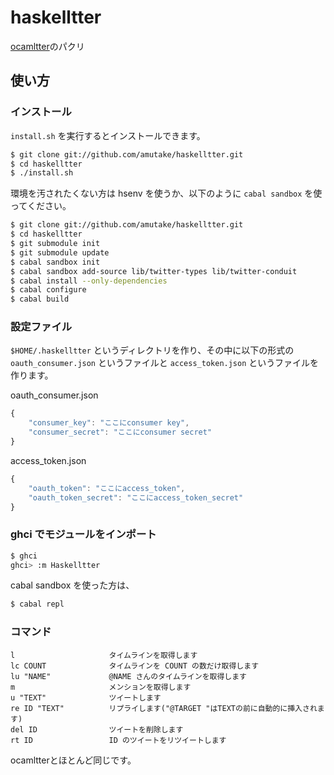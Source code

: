 haskelltter
===========

[ocamltter](https://github.com/yoshihiro503/ocamltter)のパクリ

使い方
------

### インストール

`install.sh` を実行するとインストールできます。

```sh
$ git clone git://github.com/amutake/haskelltter.git
$ cd haskelltter
$ ./install.sh
```

環境を汚されたくない方は hsenv を使うか、以下のように `cabal sandbox` を使ってください。

```sh
$ git clone git://github.com/amutake/haskelltter.git
$ cd haskelltter
$ git submodule init
$ git submodule update
$ cabal sandbox init
$ cabal sandbox add-source lib/twitter-types lib/twitter-conduit
$ cabal install --only-dependencies
$ cabal configure
$ cabal build
```

### 設定ファイル

`$HOME/.haskelltter` というディレクトリを作り、その中に以下の形式の `oauth_consumer.json` というファイルと `access_token.json` というファイルを作ります。

oauth_consumer.json

```js
{
    "consumer_key": "ここにconsumer key",
    "consumer_secret": "ここにconsumer secret"
}
```

access_token.json

```js
{
    "oauth_token": "ここにaccess_token",
    "oauth_token_secret": "ここにaccess_token_secret"
}
```

### ghci でモジュールをインポート

```sh
$ ghci
ghci> :m Haskelltter
```

cabal sandbox を使った方は、

```sh
$ cabal repl
```

### コマンド

```
l                     タイムラインを取得します
lc COUNT              タイムラインを COUNT の数だけ取得します
lu "NAME"             @NAME さんのタイムラインを取得します
m                     メンションを取得します
u "TEXT"              ツイートします
re ID "TEXT"          リプライします("@TARGET "はTEXTの前に自動的に挿入されます)
del ID                ツイートを削除します
rt ID                 ID のツイートをリツイートします
```

ocamltterとほとんど同じです。
